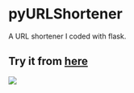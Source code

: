 # pyURLShortener
A URL shortener I coded with flask.
## Try it from [here](http://alessiosca.it/)
![](https://i.imgur.com/eqZjf7j.gif)
